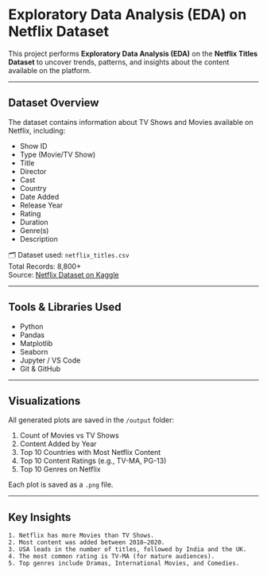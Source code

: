 # Exploratory Data Analysis (EDA) on Netflix Dataset

This project performs **Exploratory Data Analysis (EDA)** on the **Netflix Titles Dataset** to uncover trends, patterns, and insights about the content available on the platform.

---

## Dataset Overview

The dataset contains information about TV Shows and Movies available on Netflix, including:

- Show ID
- Type (Movie/TV Show)
- Title
- Director
- Cast
- Country
- Date Added
- Release Year
- Rating
- Duration
- Genre(s)
- Description

🗂 Dataset used: `netflix_titles.csv`  
Total Records: 8,800+  
Source: [Netflix Dataset on Kaggle](https://www.kaggle.com/shivamb/netflix-shows)

---

## Tools & Libraries Used

- Python
- Pandas
- Matplotlib
- Seaborn
- Jupyter / VS Code
- Git & GitHub

---

## Visualizations

All generated plots are saved in the `/output` folder:

1. Count of Movies vs TV Shows
2. Content Added by Year
3. Top 10 Countries with Most Netflix Content
4. Top 10 Content Ratings (e.g., TV-MA, PG-13)
5. Top 10 Genres on Netflix

Each plot is saved as a `.png` file.

---

## Key Insights

```text
1. Netflix has more Movies than TV Shows.
2. Most content was added between 2018–2020.
3. USA leads in the number of titles, followed by India and the UK.
4. The most common rating is TV-MA (for mature audiences).
5. Top genres include Dramas, International Movies, and Comedies.
